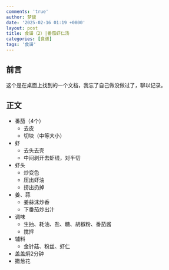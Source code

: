 ```yaml
---
comments: 'true'
author: 梦貘
date: '2025-02-16 01:19 +0800'
layout: post
title: 食谱（2）|番茄虾仁汤
categories: [食谱]
tags: '食谱'
---
```


## 前言

这个是在桌面上找到的一个文档，我忘了自己做没做过了，聊以记录。

## 正文

- 番茄（4个）
  - 去皮
  - 切块（中等大小）
- 虾
  - 去头去壳
  - 中间剥开去虾线，对半切
- 虾头
  - 炒变色
  - 压出虾油
  - 捞出扔掉
- 姜、蒜
  - 姜蒜沫炒香
  - 下番茄炒出汁
- 调味
  - 生抽、耗油、盐、糖、胡椒粉、番茄酱
  - 搅拌
- 辅料
  - 金针菇、粉丝、虾仁
- 盖盖焖2分钟
- 撒葱花
